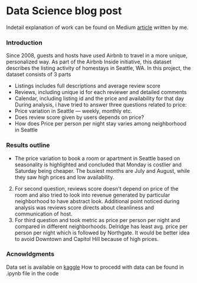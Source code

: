 # Data Science blog post
Indetail explanation of work can be found on Medium [article](https://medium.com/@pramodch/does-airbnb-prices-have-impact-in-seattle-kaggle-airbnb-seattle-data-de37d8a5ea8) written by me.
### Introduction
Since 2008, guests and hosts have used Airbnb to travel in a more unique, personalized way. As part of the Airbnb Inside initiative, this dataset describes the listing activity of homestays in Seattle, WA.
 In this project, the dataset consists of 3 parts 
 * Listings includes full descriptions and average review score
 * Reviews, including unique id for each reviewer and detailed comments
 * Calendar, including listing id and the price and availability for that day
 During analysis, i have tried to answer three questions related to price:
 * Price variation in Seattle — weekly, monthly etc.
 * Does review score given by users depends on price?
 * How does Price per person per night stay varies among neighborhood in Seattle
### Results outline
* The price variation to book a room or apartment in Seattle based on seasonality is highlighted and concluded that Monday is costlier and Saturday being cheaper. The busiest months are July and August, while they saw high prices and low availability.
2. For second question, reviews score doesn't depend on price of the room and also tried to look into revenue generated by particular neighborhood to have abstract look. Additional point noticed during analysis was reviews score directs about cleanliness and communication of host.
3. For third question and took metric as price per person per night and compared in different neighborhoods. Delridge has least avg. price per person per night which is followed by Northgate. It would be better idea to avoid Downtown and Capitol Hill because of high prices.
 ### Acnowldgments
 Data set is available on [kaggle](https://www.kaggle.com/airbnb/seattle)
 How to procedd with data can be found in .ipynb file in the code
 
